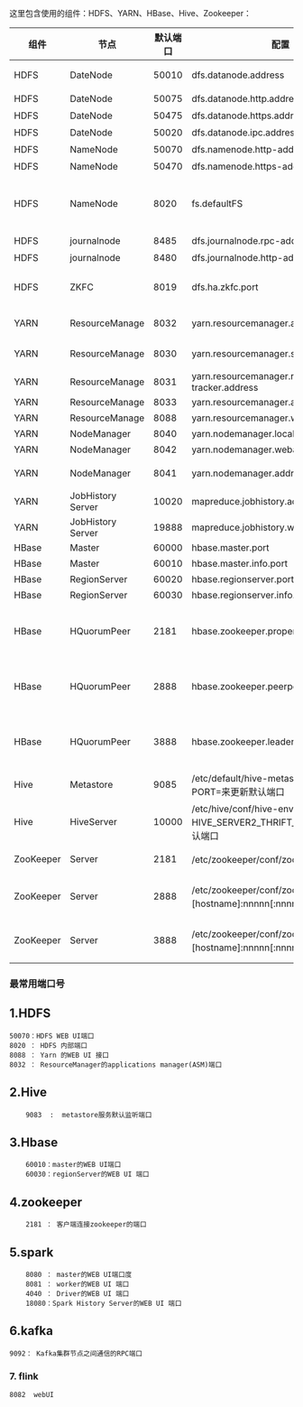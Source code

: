 这里包含使用的组件：HDFS、YARN、HBase、Hive、Zookeeper：



| 组件      | 节点              | 默认端口 | 配置                                                         | 用途说明                                                     |
| --------- | ----------------- | -------- | ------------------------------------------------------------ | ------------------------------------------------------------ |
| HDFS      | DateNode          | 50010    | dfs.datanode.address                                         | datanode服务端口，用于数据传输                               |
| HDFS      | DateNode          | 50075    | dfs.datanode.http.address                                    | http服务的端口                                               |
| HDFS      | DateNode          | 50475    | dfs.datanode.https.address                                   | http服务的端口                                               |
| HDFS      | DateNode          | 50020    | dfs.datanode.ipc.address                                     | ipc服务的端口                                                |
| HDFS      | NameNode          | 50070    | dfs.namenode.http-address                                    | http服务的端口                                               |
| HDFS      | NameNode          | 50470    | dfs.namenode.https-address                                   | https服务的端口                                              |
| HDFS      | NameNode          | 8020     | fs.defaultFS                                                 | 接收Client连接的RPC端口，用于获取文件系统metadata信息。      |
| HDFS      | journalnode       | 8485     | dfs.journalnode.rpc-address                                  | RPC服务                                                      |
| HDFS      | journalnode       | 8480     | dfs.journalnode.http-address                                 | HTTP服务                                                     |
| HDFS      | ZKFC              | 8019     | dfs.ha.zkfc.port                                             | ZooKeeper FailoverController，用于NN HA                      |
| YARN      | ResourceManage    | 8032     | yarn.resourcemanager.address                                 | RM的applications manager(ASM)端口                            |
| YARN      | ResourceManage    | 8030     | yarn.resourcemanager.scheduler.address                       | scheduler组件的IPC端口                                       |
| YARN      | ResourceManage    | 8031     | yarn.resourcemanager.resource-tracker.address                | IPC                                                          |
| YARN      | ResourceManage    | 8033     | yarn.resourcemanager.admin.address                           | IPC                                                          |
| YARN      | ResourceManage    | 8088     | yarn.resourcemanager.webapp.address                          | http服务端口                                                 |
| YARN      | NodeManager       | 8040     | yarn.nodemanager.localizer.address                           | localizer IPC                                                |
| YARN      | NodeManager       | 8042     | yarn.nodemanager.webapp.address                              | http服务端口                                                 |
| YARN      | NodeManager       | 8041     | yarn.nodemanager.address                                     | NM中container manager的端口                                  |
| YARN      | JobHistory Server | 10020    | mapreduce.jobhistory.address                                 | IPC                                                          |
| YARN      | JobHistory Server | 19888    | mapreduce.jobhistory.webapp.address                          | http服务端口                                                 |
| HBase     | Master            | 60000    | hbase.master.port                                            | IPC                                                          |
| HBase     | Master            | 60010    | hbase.master.info.port                                       | http服务端口                                                 |
| HBase     | RegionServer      | 60020    | hbase.regionserver.port                                      | IPC                                                          |
| HBase     | RegionServer      | 60030    | hbase.regionserver.info.port                                 | http服务端口                                                 |
| HBase     | HQuorumPeer       | 2181     | hbase.zookeeper.property.clientPort                          | HBase-managed ZK mode，使用独立的ZooKeeper集群则不会启用该端口。 |
| HBase     | HQuorumPeer       | 2888     | hbase.zookeeper.peerport                                     | HBase-managed ZK mode，使用独立的ZooKeeper集群则不会启用该端口。 |
| HBase     | HQuorumPeer       | 3888     | hbase.zookeeper.leaderport                                   | HBase-managed ZK mode，使用独立的ZooKeeper集群则不会启用该端口。 |
| Hive      | Metastore         | 9085     | /etc/default/hive-metastore中export PORT=<port>来更新默认端口 |                                                              |
| Hive      | HiveServer        | 10000    | /etc/hive/conf/hive-env.sh中export HIVE_SERVER2_THRIFT_PORT=<port>来更新默认端口 |                                                              |
| ZooKeeper | Server            | 2181     | /etc/zookeeper/conf/zoo.cfg中clientPort=<port>               | 对客户端提供服务的端口                                       |
| ZooKeeper | Server            | 2888     | /etc/zookeeper/conf/zoo.cfg中server.x=[hostname]:nnnnn[:nnnnn]，标蓝部分 | follower用来连接到leader，只在leader上监听该端口             |
| ZooKeeper | Server            | 3888     | /etc/zookeeper/conf/zoo.cfg中server.x=[hostname]:nnnnn[:nnnnn]，标蓝部分 | 用于leader选举的。只在electionAlg是1,2或3(默认)时需要        |





### 最常用端口号

## 1.HDFS

```
50070：HDFS WEB UI端口
8020 ： HDFS 内部端口
8088 ： Yarn 的WEB UI 接口
8032 ： ResourceManager的applications manager(ASM)端口
```



## 2.Hive

```
    9083  :  metastore服务默认监听端口
```

## 3.Hbase

```
    60010：master的WEB UI端口
    60030：regionServer的WEB UI 端口 
```

## 4.zookeeper

```
    2181 ： 客户端连接zookeeper的端口
```

## 5.spark

```
    8080 ： master的WEB UI端口度
    8081 ： worker的WEB UI 端口
    4040 ： Driver的WEB UI 端口
    18080：Spark History Server的WEB UI 端口
```

## 6.kafka

```
9092： Kafka集群节点之间通信的RPC端口

```

###  7. flink

```
8082  webUI 
```

